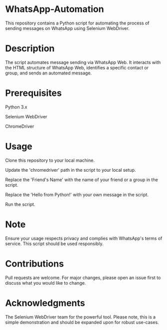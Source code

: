 # WhatsApp-Automation
This repository contains a Python script for automating the process of sending messages on WhatsApp using Selenium WebDriver.

# Description
The script automates message sending via WhatsApp Web. It interacts with the HTML structure of WhatsApp Web, identifies a specific contact or group, and sends an automated message.

# Prerequisites
Python 3.x

Selenium WebDriver

ChromeDriver

# Usage
Clone this repository to your local machine.

Update the 'chromedriver' path in the script to your local setup.

Replace the 'Friend's Name' with the name of your friend or a group in the script.

Replace the 'Hello from Python!' with your own message in the script.

Run the script.

# Note
Ensure your usage respects privacy and complies with WhatsApp's terms of service. This script should be used responsibly.

# Contributions
Pull requests are welcome. For major changes, please open an issue first to discuss what you would like to change.

# Acknowledgments
The Selenium WebDriver team for the powerful tool.
Please note, this is a simple demonstration and should be expanded upon for robust use-cases.
